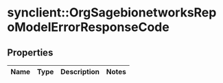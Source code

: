 # synclient::OrgSagebionetworksRepoModelErrorResponseCode


## Properties
Name | Type | Description | Notes
------------ | ------------- | ------------- | -------------


